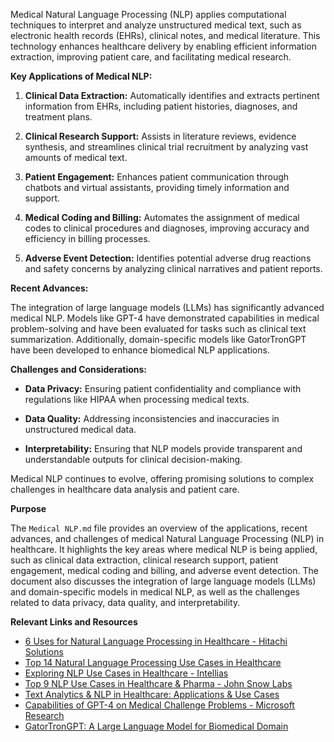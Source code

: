 Medical Natural Language Processing (NLP) applies computational techniques to interpret and analyze unstructured medical text, such as electronic health records (EHRs), clinical notes, and medical literature. This technology enhances healthcare delivery by enabling efficient information extraction, improving patient care, and facilitating medical research.

**Key Applications of Medical NLP:**

1. **Clinical Data Extraction:** Automatically identifies and extracts pertinent information from EHRs, including patient histories, diagnoses, and treatment plans. 

2. **Clinical Research Support:** Assists in literature reviews, evidence synthesis, and streamlines clinical trial recruitment by analyzing vast amounts of medical text. 

3. **Patient Engagement:** Enhances patient communication through chatbots and virtual assistants, providing timely information and support. 

4. **Medical Coding and Billing:** Automates the assignment of medical codes to clinical procedures and diagnoses, improving accuracy and efficiency in billing processes. 

5. **Adverse Event Detection:** Identifies potential adverse drug reactions and safety concerns by analyzing clinical narratives and patient reports. 

**Recent Advances:**

The integration of large language models (LLMs) has significantly advanced medical NLP. Models like GPT-4 have demonstrated capabilities in medical problem-solving and have been evaluated for tasks such as clinical text summarization.  Additionally, domain-specific models like GatorTronGPT have been developed to enhance biomedical NLP applications. 

**Challenges and Considerations:**

- **Data Privacy:** Ensuring patient confidentiality and compliance with regulations like HIPAA when processing medical texts.

- **Data Quality:** Addressing inconsistencies and inaccuracies in unstructured medical data.

- **Interpretability:** Ensuring that NLP models provide transparent and understandable outputs for clinical decision-making.

Medical NLP continues to evolve, offering promising solutions to complex challenges in healthcare data analysis and patient care.

**Purpose**

The `Medical NLP.md` file provides an overview of the applications, recent advances, and challenges of medical Natural Language Processing (NLP) in healthcare. It highlights the key areas where medical NLP is being applied, such as clinical data extraction, clinical research support, patient engagement, medical coding and billing, and adverse event detection. The document also discusses the integration of large language models (LLMs) and domain-specific models in medical NLP, as well as the challenges related to data privacy, data quality, and interpretability.

**Relevant Links and Resources**

- [6 Uses for Natural Language Processing in Healthcare - Hitachi Solutions](https://global.hitachi-solutions.com/blog/nlp-in-healthcare/)
- [Top 14 Natural Language Processing Use Cases in Healthcare](https://marutitech.com/use-cases-of-natural-language-processing-in-healthcare/)
- [Exploring NLP Use Cases in Healthcare - Intellias](https://intellias.com/natural-language-processing-nlp-in-healthcare/)
- [Top 9 NLP Use Cases in Healthcare & Pharma - John Snow Labs](https://www.johnsnowlabs.com/top-9-nlp-use-cases-in-healthcare-pharma/)
- [Text Analytics & NLP in Healthcare: Applications & Use Cases](https://www.lexalytics.com/blog/text-analytics-nlp-healthcare-applications/)
- [Capabilities of GPT-4 on Medical Challenge Problems - Microsoft Research](https://www.microsoft.com/en-us/research/publication/capabilities-of-gpt-4-on-medical-challenge-problems/)
- [GatorTronGPT: A Large Language Model for Biomedical Domain](https://arxiv.org/abs/2305.13523) 
